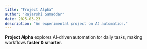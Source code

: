 ```yaml
---
title: "Project Alpha"
author: "Rajarshi Samaddar"
date: 2025-03-23
description: "An experimental project on AI automation."
---
```


**Project Alpha** explores AI-driven automation for daily tasks, making workflows **faster & smarter**.
